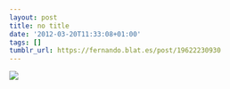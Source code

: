 ```yaml
---
layout: post
title: no title
date: '2012-03-20T11:33:08+01:00'
tags: []
tumblr_url: https://fernando.blat.es/post/19622230930
---
```

 ![](/tumblr_files/tumblr_m106noFQX91qiy8c1o1_1280.jpg)  
